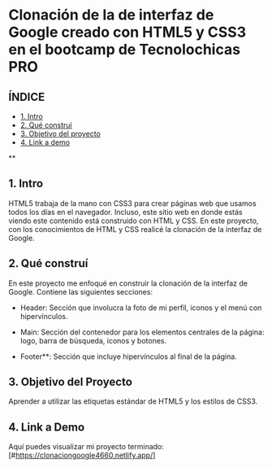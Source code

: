 # Clonación de la de interfaz de Google creado con HTML5 y CSS3 en el bootcamp de Tecnolochicas PRO


## ÍNDICE

* [1. Intro](#)
* [2. Qué construí](#)
* [3. Objetivo del proyecto](#)
* [4. Link a demo](#)

**

## 1. Intro

HTML5 trabaja de la mano con CSS3 para crear páginas web que usamos todos los días en el navegador. Incluso, este sitio web en donde estás viendo este contenido está construido con HTML y CSS. En este proyecto, con los conocimientos de HTML y CSS realicé la clonación de la interfaz de Google.

## 2. Qué construí

En este proyecto me enfoqué en construir la clonación de la interfaz de Google. Contiene las siguientes secciones:

* Header: Sección que involucra la foto de mi perfil, iconos y el menú con hipervínculos.

* Main: Sección del contenedor para los elementos centrales de la página: logo, barra de búsqueda, iconos y botones.

* Footer**: Sección que incluye hipervínculos al final de la página.

## 3. Objetivo del Proyecto
Aprender a utilizar las etiquetas estándar de HTML5 y los estilos de CSS3.

## 4. Link a Demo
Aquí puedes visualizar mi proyecto terminado: [#https://clonaciongoogle4660.netlify.app/]

